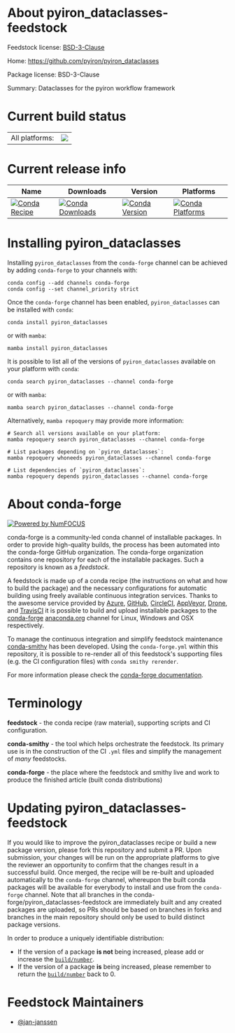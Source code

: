 About pyiron_dataclasses-feedstock
==================================

Feedstock license: [BSD-3-Clause](https://github.com/conda-forge/pyiron_dataclasses-feedstock/blob/main/LICENSE.txt)

Home: https://github.com/pyiron/pyiron_dataclasses

Package license: BSD-3-Clause

Summary: Dataclasses for the pyiron workflow framework

Current build status
====================


<table><tr><td>All platforms:</td>
    <td>
      <a href="https://dev.azure.com/conda-forge/feedstock-builds/_build/latest?definitionId=23526&branchName=main">
        <img src="https://dev.azure.com/conda-forge/feedstock-builds/_apis/build/status/pyiron_dataclasses-feedstock?branchName=main">
      </a>
    </td>
  </tr>
</table>

Current release info
====================

| Name | Downloads | Version | Platforms |
| --- | --- | --- | --- |
| [![Conda Recipe](https://img.shields.io/badge/recipe-pyiron__dataclasses-green.svg)](https://anaconda.org/conda-forge/pyiron_dataclasses) | [![Conda Downloads](https://img.shields.io/conda/dn/conda-forge/pyiron_dataclasses.svg)](https://anaconda.org/conda-forge/pyiron_dataclasses) | [![Conda Version](https://img.shields.io/conda/vn/conda-forge/pyiron_dataclasses.svg)](https://anaconda.org/conda-forge/pyiron_dataclasses) | [![Conda Platforms](https://img.shields.io/conda/pn/conda-forge/pyiron_dataclasses.svg)](https://anaconda.org/conda-forge/pyiron_dataclasses) |

Installing pyiron_dataclasses
=============================

Installing `pyiron_dataclasses` from the `conda-forge` channel can be achieved by adding `conda-forge` to your channels with:

```
conda config --add channels conda-forge
conda config --set channel_priority strict
```

Once the `conda-forge` channel has been enabled, `pyiron_dataclasses` can be installed with `conda`:

```
conda install pyiron_dataclasses
```

or with `mamba`:

```
mamba install pyiron_dataclasses
```

It is possible to list all of the versions of `pyiron_dataclasses` available on your platform with `conda`:

```
conda search pyiron_dataclasses --channel conda-forge
```

or with `mamba`:

```
mamba search pyiron_dataclasses --channel conda-forge
```

Alternatively, `mamba repoquery` may provide more information:

```
# Search all versions available on your platform:
mamba repoquery search pyiron_dataclasses --channel conda-forge

# List packages depending on `pyiron_dataclasses`:
mamba repoquery whoneeds pyiron_dataclasses --channel conda-forge

# List dependencies of `pyiron_dataclasses`:
mamba repoquery depends pyiron_dataclasses --channel conda-forge
```


About conda-forge
=================

[![Powered by
NumFOCUS](https://img.shields.io/badge/powered%20by-NumFOCUS-orange.svg?style=flat&colorA=E1523D&colorB=007D8A)](https://numfocus.org)

conda-forge is a community-led conda channel of installable packages.
In order to provide high-quality builds, the process has been automated into the
conda-forge GitHub organization. The conda-forge organization contains one repository
for each of the installable packages. Such a repository is known as a *feedstock*.

A feedstock is made up of a conda recipe (the instructions on what and how to build
the package) and the necessary configurations for automatic building using freely
available continuous integration services. Thanks to the awesome service provided by
[Azure](https://azure.microsoft.com/en-us/services/devops/), [GitHub](https://github.com/),
[CircleCI](https://circleci.com/), [AppVeyor](https://www.appveyor.com/),
[Drone](https://cloud.drone.io/welcome), and [TravisCI](https://travis-ci.com/)
it is possible to build and upload installable packages to the
[conda-forge](https://anaconda.org/conda-forge) [anaconda.org](https://anaconda.org/)
channel for Linux, Windows and OSX respectively.

To manage the continuous integration and simplify feedstock maintenance
[conda-smithy](https://github.com/conda-forge/conda-smithy) has been developed.
Using the ``conda-forge.yml`` within this repository, it is possible to re-render all of
this feedstock's supporting files (e.g. the CI configuration files) with ``conda smithy rerender``.

For more information please check the [conda-forge documentation](https://conda-forge.org/docs/).

Terminology
===========

**feedstock** - the conda recipe (raw material), supporting scripts and CI configuration.

**conda-smithy** - the tool which helps orchestrate the feedstock.
                   Its primary use is in the construction of the CI ``.yml`` files
                   and simplify the management of *many* feedstocks.

**conda-forge** - the place where the feedstock and smithy live and work to
                  produce the finished article (built conda distributions)


Updating pyiron_dataclasses-feedstock
=====================================

If you would like to improve the pyiron_dataclasses recipe or build a new
package version, please fork this repository and submit a PR. Upon submission,
your changes will be run on the appropriate platforms to give the reviewer an
opportunity to confirm that the changes result in a successful build. Once
merged, the recipe will be re-built and uploaded automatically to the
`conda-forge` channel, whereupon the built conda packages will be available for
everybody to install and use from the `conda-forge` channel.
Note that all branches in the conda-forge/pyiron_dataclasses-feedstock are
immediately built and any created packages are uploaded, so PRs should be based
on branches in forks and branches in the main repository should only be used to
build distinct package versions.

In order to produce a uniquely identifiable distribution:
 * If the version of a package **is not** being increased, please add or increase
   the [``build/number``](https://docs.conda.io/projects/conda-build/en/latest/resources/define-metadata.html#build-number-and-string).
 * If the version of a package **is** being increased, please remember to return
   the [``build/number``](https://docs.conda.io/projects/conda-build/en/latest/resources/define-metadata.html#build-number-and-string)
   back to 0.

Feedstock Maintainers
=====================

* [@jan-janssen](https://github.com/jan-janssen/)

